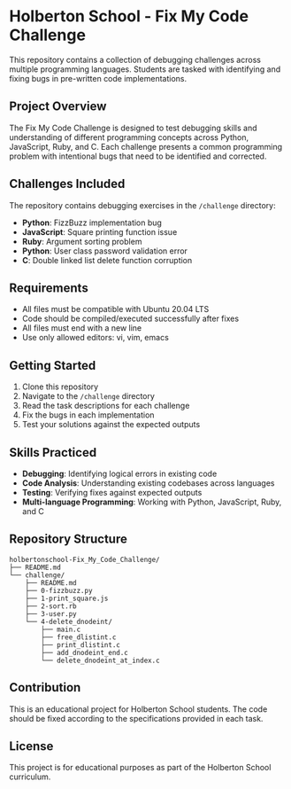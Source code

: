# Holberton School - Fix My Code Challenge

This repository contains a collection of debugging challenges across multiple programming languages. Students are tasked with identifying and fixing bugs in pre-written code implementations.

## Project Overview

The Fix My Code Challenge is designed to test debugging skills and understanding of different programming concepts across Python, JavaScript, Ruby, and C. Each challenge presents a common programming problem with intentional bugs that need to be identified and corrected.

## Challenges Included

The repository contains debugging exercises in the `/challenge` directory:

- **Python**: FizzBuzz implementation bug
- **JavaScript**: Square printing function issue  
- **Ruby**: Argument sorting problem
- **Python**: User class password validation error
- **C**: Double linked list delete function corruption

## Requirements

- All files must be compatible with Ubuntu 20.04 LTS
- Code should be compiled/executed successfully after fixes
- All files must end with a new line
- Use only allowed editors: vi, vim, emacs

## Getting Started

1. Clone this repository
2. Navigate to the `/challenge` directory
3. Read the task descriptions for each challenge
4. Fix the bugs in each implementation
5. Test your solutions against the expected outputs

## Skills Practiced

- **Debugging**: Identifying logical errors in existing code
- **Code Analysis**: Understanding existing codebases across languages
- **Testing**: Verifying fixes against expected outputs
- **Multi-language Programming**: Working with Python, JavaScript, Ruby, and C

## Repository Structure

```
holbertonschool-Fix_My_Code_Challenge/
├── README.md
└── challenge/
    ├── README.md
    ├── 0-fizzbuzz.py
    ├── 1-print_square.js
    ├── 2-sort.rb
    ├── 3-user.py
    └── 4-delete_dnodeint/
        ├── main.c
        ├── free_dlistint.c
        ├── print_dlistint.c
        ├── add_dnodeint_end.c
        └── delete_dnodeint_at_index.c
```

## Contribution

This is an educational project for Holberton School students. The code should be fixed according to the specifications provided in each task.

## License

This project is for educational purposes as part of the Holberton School curriculum.
